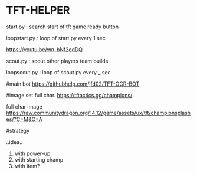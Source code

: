# TFT-HELPER

start.py : search start of tft game ready button

loopstart.py : loop of start.py every 1 sec

https://youtu.be/wn-bNf2edDQ

scout.py : scout other players team builds

loopscout.py : loop of scout.py every _ sec

#main bot
https://githubhelp.com/jfd02/TFT-OCR-BOT

#image set
full char. https://tftactics.gg/champions/

full char image https://raw.communitydragon.org/14.12/game/assets/ux/tft/championsplashes/?C=M&O=A

#strategy

..idea..

1. with power-up
2. with starting champ
3. with item?
